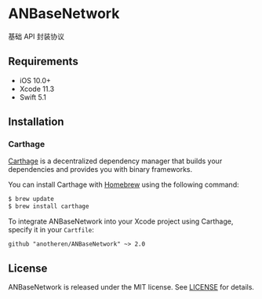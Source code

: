 # ANBaseNetwork
基础 API 封装协议

## Requirements

* iOS 10.0+
* Xcode 11.3
* Swift 5.1

## Installation

### Carthage

[Carthage](https://github.com/Carthage/Carthage) is a decentralized dependency manager that builds your dependencies and provides you with binary frameworks.

You can install Carthage with [Homebrew](http://brew.sh/) using the following command:

```bash
$ brew update
$ brew install carthage
```

To integrate ANBaseNetwork into your Xcode project using Carthage, specify it in your `Cartfile`:

```ogdl
github "anotheren/ANBaseNetwork" ~> 2.0
```

## License

ANBaseNetwork is released under the MIT license. See [LICENSE](./LICENSE) for details.
